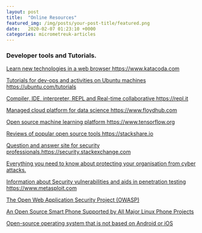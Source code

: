 ```yaml
---
layout: post
title:  "Online Resources"
featured_img: /img/posts/your-post-title/featured.png
date:   2020-02-07 01:23:10 +0000
categories: micrometreuk-articles
---
```




### Developer tools and Tutorials.

<a href="https://www.katacoda.com/ " target="_blank"> Learn new technologies in a web browser https://www.katacoda.com</a> 

<a href="https://ubuntu.com/tutorials" target="_blank">Tutorials for dev-ops and activities on Ubuntu machines https://ubuntu.com/tutorials</a> 

<a href="https://repl.it" target="_blank"> Compiler, IDE, interpreter, REPL and Real-time collaborative https://repl.it</a>

<a href="https://www.floydhub.com" target="_blank">Managed cloud platform for data science https://www.floydhub.com</a>

<a href="https://www.tensorflow.org/tutorials" target="_blank"> Open source machine learning platform https://www.tensorflow.org</a>

<a href="https://stackshare.io " target="_blank">Reviews of popular open source tools https://stackshare.io</a>

<a href="https://security.stackexchange.com " target="_blank">Question and answer site for security professionals.https://security.stackexchange.com</a>

<a href="https://www.itgovernance.co.uk/what-is-cybersecurity" target="_blank">Everything you need to know about protecting your organisation from cyber attacks.</a>

<a href="https://www.metasploit.com" target="_blank">Information about Security vulnerabilities and aids in penetration testing  https://www.metasploit.com</a>

<a href="https://www.owasp.org " target="_blank"> The Open Web Application Security Project (OWASP)</a>

<a href="https://www.pine64.org/pinephone" target="_blank">An Open Source Smart Phone Supported by All Major Linux Phone Projects</a>


<a href="https://puri.sm/products/librem-5" target="_blank">Open-source operating system that is not based on Android or iOS</a>

